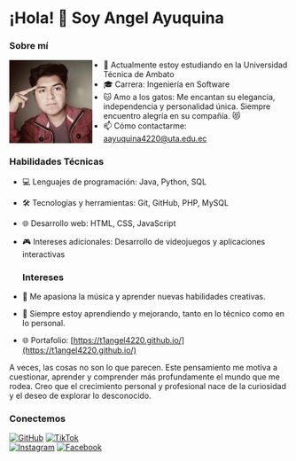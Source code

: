 # ¡Hola! 👋 Soy Angel Ayuquina

### Sobre mí
<img src="fotoUta.jpg" align="left" width="150" style="margin-right: 20px;" />

- 💼 Actualmente estoy estudiando en la Universidad Técnica de Ambato
- 🎓 Carrera: Ingeniería en Software
- 🐱 Amo a los gatos: Me encantan su elegancia, independencia y personalidad única. Siempre encuentro alegría en su compañía. 😻
- 📫 Cómo contactarme: aayuquina4220@uta.edu.ec
 ### Habilidades Técnicas
- 💻 Lenguajes de programación: Java, Python, SQL
- 🛠️ Tecnologías y herramientas: Git, GitHub, PHP, MySQL
- 🌐 Desarrollo web: HTML, CSS, JavaScript
- 🎮 Intereses adicionales: Desarrollo de videojuegos y aplicaciones interactivas
  ### Intereses
- 🎵 Me apasiona la música y aprender nuevas habilidades creativas.
- 🌱 Siempre estoy aprendiendo y mejorando, tanto en lo técnico como en lo personal.

- 🌐 Portafolio: [https://t1angel4220.github.io/](https://t1angel4220.github.io/)

A veces, las cosas no son lo que parecen. Este pensamiento me motiva a cuestionar, aprender y comprender más profundamente el mundo que me rodea. Creo que el crecimiento personal y profesional nace de la curiosidad y el deseo de explorar lo desconocido.


### Conectemos
[![GitHub](https://img.shields.io/badge/GitHub-%2312100E.svg?style=for-the-badge&logo=github&logoColor=white)](https://github.com/T1Angel4220)
[![TikTok](https://img.shields.io/badge/TikTok-%23000000.svg?style=for-the-badge&logo=tiktok&logoColor=white)](https://www.tiktok.com/@engel_kiske)  
[![Instagram](https://img.shields.io/badge/Instagram-%23E4405F.svg?style=for-the-badge&logo=instagram&logoColor=white)](https://www.instagram.com/derhalloman21)
[![Facebook](https://img.shields.io/badge/Facebook-%231877F2.svg?style=for-the-badge&logo=facebook&logoColor=white)](https://www.facebook.com/angel.ayuquina123/)
